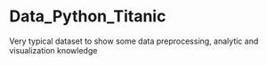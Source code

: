 # Data_Python_Titanic
Very typical dataset to show some data preprocessing, analytic and visualization knowledge
